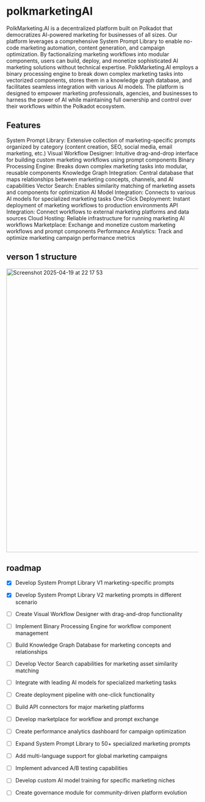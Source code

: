  # polkmarketingAI

PolkMarketing.AI is a decentralized platform built on Polkadot that democratizes AI-powered marketing for businesses of all sizes. Our platform leverages a comprehensive System Prompt Library to enable no-code marketing automation, content generation, and campaign optimization. By factionalizing marketing workflows into modular components, users can build, deploy, and monetize sophisticated AI marketing solutions without technical expertise. PolkMarketing.AI employs a binary processing engine to break down complex marketing tasks into vectorized components, stores them in a knowledge graph database, and facilitates seamless integration with various AI models. The platform is designed to empower marketing professionals, agencies, and businesses to harness the power of AI while maintaining full ownership and control over their workflows within the Polkadot ecosystem.


## Features
System Prompt Library: Extensive collection of marketing-specific prompts organized by category (content creation, SEO, social media, email marketing, etc.)
Visual Workflow Designer: Intuitive drag-and-drop interface for building custom marketing workflows using prompt components
Binary Processing Engine: Breaks down complex marketing tasks into modular, reusable components
Knowledge Graph Integration: Central database that maps relationships between marketing concepts, channels, and AI capabilities
Vector Search: Enables similarity matching of marketing assets and components for optimization
AI Model Integration: Connects to various AI models for specialized marketing tasks
One-Click Deployment: Instant deployment of marketing workflows to production environments
API Integration: Connect workflows to external marketing platforms and data sources
Cloud Hosting: Reliable infrastructure for running marketing AI workflows
Marketplace: Exchange and monetize custom marketing workflows and prompt components
Performance Analytics: Track and optimize marketing campaign performance metrics



## verson 1 structure

<img width="742" alt="Screenshot 2025-04-19 at 22 17 53" src="https://github.com/user-attachments/assets/49585904-8ae2-420f-94c9-b47b9d17b849" />

###

## roadmap

- [x] Develop System Prompt Library V1 marketing-specific prompts
- [x] Develop System Prompt Library V2 marketing prompts in different scenario
- [ ] Create Visual Workflow Designer with drag-and-drop functionality
- [ ] Implement Binary Processing Engine for workflow component management
- [ ] Build Knowledge Graph Database for marketing concepts and relationships
- [ ] Develop Vector Search capabilities for marketing asset similarity matching
- [ ] Integrate with leading AI models for specialized marketing tasks
- [ ] Create deployment pipeline with one-click functionality
- [ ] Build API connectors for major marketing platforms
- [ ] Develop marketplace for workflow and prompt exchange
- [ ] Create performance analytics dashboard for campaign optimization
- [ ] Expand System Prompt Library to 50+ specialized marketing prompts
- [ ] Add multi-language support for global marketing campaigns
- [ ] Implement advanced A/B testing capabilities
- [ ] Develop custom AI model training for specific marketing niches
- [ ] Create governance module for community-driven platform evolution

